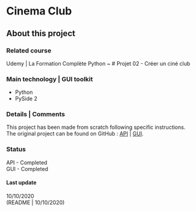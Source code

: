 # Cinema Club

## About this project

### Related course
Udemy | La Formation Complète Python  ~ # Projet 02 - Créer un ciné club

### Main technology | GUI toolkit
- Python
- PySide 2

### Details | Comments
This project has been made from scratch following specific instructions.   
The original project can be found on GitHub : [API](https://github.com/DocstringFr/la-formation-complete-python/tree/master/prj-002_cineclub-api) | [GUI](https://github.com/DocstringFr/la-formation-complete-python/tree/master/prj-002_cineclub-gui).

### Status
API - Completed  
GUI - Completed

#### Last update
10/10/2020  
(README | 10/10/2020)
